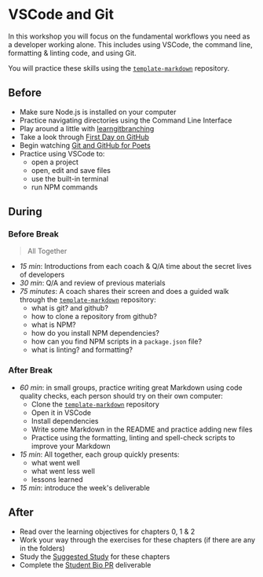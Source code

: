 # VSCode and Git

In this workshop you will focus on the fundamental workflows you need as a
developer working alone. This includes using VSCode, the command line,
formatting & linting code, and using Git.

You will practice these skills using the
[`template-markdown`](https://github.com/HackYourFutureBelgium/template-markdown)
repository.

## Before

- Make sure Node.js is installed on your computer
- Practice navigating directories using the Command Line Interface
- Play around a little with
  [learngitbranching](https://learngitbranching.js.org/)
- Take a look through
  [First Day on GitHub](https://lab.github.com/githubtraining/first-day-on-github)
- Begin watching
  [Git and GitHub for Poets](https://www.youtube.com/playlist?list=PLRqwX-V7Uu6ZF9C0YMKuns9sLDzK6zoiV)
- Practice using VSCode to:
  - open a project
  - open, edit and save files
  - use the built-in terminal
  - run NPM commands

## During

### Before Break

> All Together

- _15 min_: Introductions from each coach & Q/A time about the secret lives of
  developers
- _30 min_: Q/A and review of previous materials
- _75 minutes_: A coach shares their screen and does a guided walk through the
  [`template-markdown`](https://github.com/HackYourFutureBelgium/template-markdown)
  repository:
  - what is git? and github?
  - how to clone a repository from github?
  - what is NPM?
  - how do you install NPM dependencies?
  - how can you find NPM scripts in a `package.json` file?
  - what is linting? and formatting?

### After Break

- _60 min_: in small groups, practice writing great Markdown using code quality
  checks, each person should try on their own computer:
  - Clone the
    [`template-markdown`](https://github.com/HackYourFutureBelgium/template-markdown)
    repository
  - Open it in VSCode
  - Install dependencies
  - Write some Markdown in the README and practice adding new files
  - Practice using the formatting, linting and spell-check scripts to improve
    your Markdown
- _15 min_: All together, each group quickly presents:
  - what went well
  - what went less well
  - lessons learned
- _15 min_: introduce the week's deliverable

## After

- Read over the learning objectives for chapters 0, 1 & 2
- Work your way through the exercises for these chapters (if there are any in
  the folders)
- Study the [Suggested Study](../suggested-study.md) for these chapters
- Complete the [Student Bio PR](../deliverables/student-bio-pr.md) deliverable
